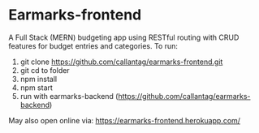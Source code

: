 # Earmarks-frontend
A Full Stack (MERN) budgeting app using RESTful routing with CRUD features for budget entries and categories.
To run:
1) git clone https://github.com/callantag/earmarks-frontend.git
2) git cd to folder
3) npm install
4) npm start
5) run with earmarks-backend (https://github.com/callantag/earmarks-backend)

May also open online via:
https://earmarks-frontend.herokuapp.com/
